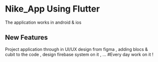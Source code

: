 # Nike_App Using Flutter

The application works in android & ios

## New Features
 Project application through in UI/UX design from figma , adding blocs & cubit to the code , design firebase system on it , ...
#Every day work on it !

